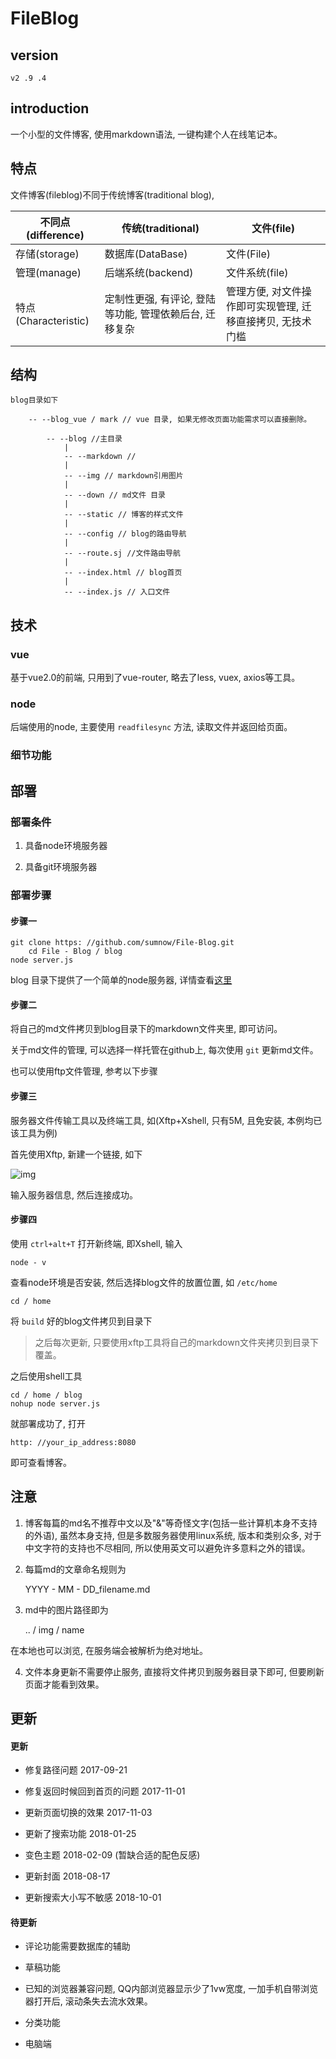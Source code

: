# FileBlog

## version

    v2 .9 .4

## introduction

一个小型的文件博客, 使用markdown语法, 一键构建个人在线笔记本。 

## 特点

文件博客(fileblog)不同于传统博客(traditional blog), 

| 不同点(difference)    | 传统(traditional)             | 文件(file)                      |
|--------------------|-----------------------------|-------------------------------|
| 存储(storage)        | 数据库(DataBase)               | 文件(File)                      |
| 管理(manage)         | 后端系统(backend)               | 文件系统(file)                    |
| 特点(Characteristic) | 定制性更强, 有评论, 登陆等功能, 管理依赖后台, 迁移复杂 | 管理方便, 对文件操作即可实现管理, 迁移直接拷贝, 无技术门槛 |

## 结构

    blog目录如下

```Other
    -- --blog_vue / mark // vue 目录, 如果无修改页面功能需求可以直接删除。 

        -- --blog //主目录
            |
            -- --markdown //
            |
            -- --img // markdown引用图片
            |
            -- --down // md文件 目录
            |
            -- --static // 博客的样式文件
            |
            -- --config // blog的路由导航
            |
            -- --route.sj //文件路由导航  
            |
            -- --index.html // blog首页
            |
            -- --index.js // 入口文件
```

## 技术

### vue

基于vue2.0的前端, 只用到了vue-router, 略去了less, vuex, axios等工具。 

### node

后端使用的node, 主要使用 `readfilesync` 方法, 读取文件并返回给页面。 

### 细节功能

## 部署

### 部署条件

1. 具备node环境服务器

2. 具备git环境服务器

### 部署步骤

#### 步骤一

    git clone https: //github.com/sumnow/File-Blog.git
        cd File - Blog / blog
    node server.js

blog 目录下提供了一个简单的node服务器, 详情查看[这里](https://github.com/sumnow/simple-server)

#### 步骤二

将自己的md文件拷贝到blog目录下的markdown文件夹里, 即可访问。 

关于md文件的管理, 可以选择一样托管在github上, 每次使用 `git` 更新md文件。 

也可以使用ftp文件管理, 参考以下步骤

#### 步骤三

服务器文件传输工具以及终端工具, 如(Xftp+Xshell, 只有5M, 且免安装, 本例均已该工具为例)

首先使用Xftp, 新建一个链接, 如下

![img](../img/2017091901.png)

输入服务器信息, 然后连接成功。 

#### 步骤四

使用 `ctrl+alt+T` 打开新终端, 即Xshell, 输入

    node - v

查看node环境是否安装, 然后选择blog文件的放置位置, 如 `/etc/home` 

    cd / home

将 `build` 好的blog文件拷贝到目录下

> 之后每次更新, 只要使用xftp工具将自己的markdown文件夹拷贝到目录下覆盖。 

之后使用shell工具

    cd / home / blog
    nohup node server.js

就部署成功了, 打开

    http: //your_ip_address:8080

    
即可查看博客。 

## 注意

1. 博客每篇的md名不推荐中文以及"&"等奇怪文字(包括一些计算机本身不支持的外语), 虽然本身支持, 但是多数服务器使用linux系统, 版本和类别众多, 对于中文字符的支持也不尽相同, 所以使用英文可以避免许多意料之外的错误。 

2. 每篇md的文章命名规则为

    YYYY - MM - DD_filename.md

3. md中的图片路径即为

    

    .. / img / name

在本地也可以浏览, 在服务端会被解析为绝对地址。 

4. 文件本身更新不需要停止服务, 直接将文件拷贝到服务器目录下即可, 但要刷新页面才能看到效果。 

## 更新

#### 更新

- 修复路径问题 2017-09-21

- 修复返回时候回到首页的问题 2017-11-01

- 更新页面切换的效果 2017-11-03

- 更新了搜索功能 2018-01-25

- 变色主题 2018-02-09 (暂缺合适的配色反感)

- 更新封面 2018-08-17

- 更新搜索大小写不敏感 2018-10-01

#### 待更新

- 评论功能需要数据库的辅助

- 草稿功能

- 已知的浏览器兼容问题, QQ内部浏览器显示少了1vw宽度, 一加手机自带浏览器打开后, 滚动条失去流水效果。 

- 分类功能

- 电脑端

